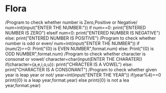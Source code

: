 # Flora
/Program to check whether number is Zero,Positive or Negative/
num=int(input("ENTER THE NUMBER:"))
if num==0:
print("ENTERED NUMBER IS ZERO")
elseif num<0:
print("ENTERED NUMBER IS NEGATIVE")
else:
print("ENTERED NUMBER IS POSITIVE")
/Program to check whether number is odd or even/
num=int(input("ENTER THE NUMBER"))
if (num/2)==0:
Print("{0} is EVEN NUMBER",format.num)
else:
Print("{0} is ODD NUMBER",format.num)
/Program to check whether character is consonat or vowel/
character=char(input(ENTER THE CHARATER))
if(character={a,e,i,o,u}):
print("CHRACTER IS A VOWEL")
else:
print("CHARACTER IS A CONSONANT")
/Program to check whether given year is leap year or not/
year=int(input("ENTER THE YEAR"))
if(year%4)==0
print({0} is a leap year,format.year)
else
print({0} is not a lea year,format.year)
